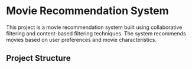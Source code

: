 # Movie Recommendation System

This project is a movie recommendation system built using collaborative filtering and content-based filtering techniques. The system recommends movies based on user preferences and movie characteristics.

## Project Structure

